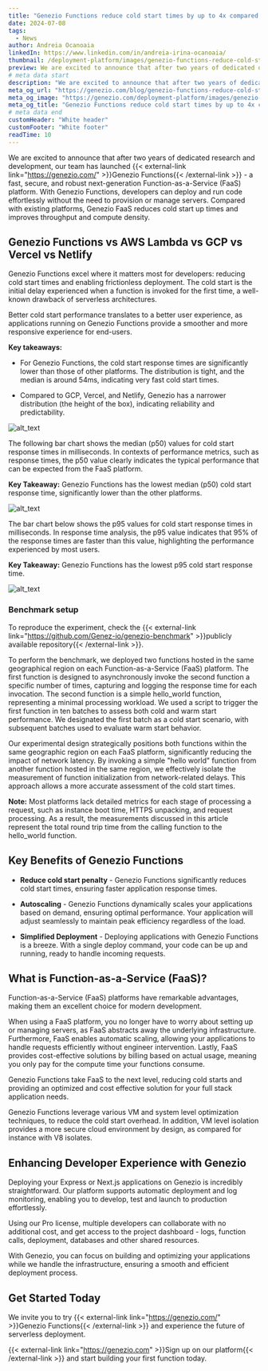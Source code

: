 ```yaml
---
title: "Genezio Functions reduce cold start times by up to 4x compared to AWS Lambda"
date: 2024-07-08
tags:
  - News
author: Andreia Ocanoaia
linkedIn: https://www.linkedin.com/in/andreia-irina-ocanoaia/
thumbnail: /deployment-platform/images/genezio-functions-reduce-cold-start-times-compared-to-Lambda.webp
preview: We are excited to announce that after two years of dedicated development, our team has launched Genezio Functions
# meta data start
description: "We are excited to announce that after two years of dedicated development, our team has launched Genezio Functions"
meta_og_url: "https://genezio.com/blog/genezio-functions-reduce-cold-start-times/"
meta_og_image: "https://genezio.com/deployment-platform/images/genezio-functions-reduce-cold-start-times-compared-to-Lambda.webp"
meta_og_title: "Genezio Functions reduce cold start times by up to 4x compared to AWS Lambda"
# meta data end
customHeader: "White header"
customFooter: "White footer"
readTime: 10
---
```


We are excited to announce that after two years of dedicated research and development, our team has launched {{< external-link link="https://genezio.com/" >}}Genezio Functions{{< /external-link >}} - a fast, secure, and robust next-generation Function-as-a-Service (FaaS) platform. With Genezio Functions, developers can deploy and run code effortlessly without the need to provision or manage servers. Compared with existing platforms, Genezio FaaS reduces cold start up times and improves throughput and compute density.

## Genezio Functions vs AWS Lambda vs GCP vs Vercel vs Netlify

Genezio Functions excel where it matters most for developers: reducing cold start times and enabling frictionless deployment. The cold start is the initial delay experienced when a function is invoked for the first time, a well-known drawback of serverless architectures.

Better cold start performance translates to a better user experience, as applications running on Genezio Functions provide a smoother and more responsive experience for end-users.

**Key takeaways:**

- For Genezio Functions, the cold start response times are significantly lower than those of other platforms. The distribution is tight, and the median is around 54ms, indicating very fast cold start times.

- Compared to GCP, Vercel, and Netlify, Genezio has a narrower distribution (the height of the box), indicating reliability and predictability.

![alt_text](/deployment-platform/posts/genezioFunctions2.webp)

The following bar chart shows the median (p50) values for cold start response times in milliseconds. In contexts of performance metrics, such as response times, the p50 value clearly indicates the typical performance that can be expected from the FaaS platform.

**Key Takeaway:** Genezio Functions has the lowest median (p50) cold start response time, significantly lower than the other platforms.

![alt_text](/deployment-platform/posts/genezioFunctions3.webp)

The bar chart below shows the p95 values for cold start response times in milliseconds. In response time analysis, the p95 value indicates that 95% of the response times are faster than this value, highlighting the performance experienced by most users.

**Key Takeaway:** Genezio Functions has the lowest p95 cold start response time.

![alt_text](/deployment-platform/posts/genezioFunctions1.webp)

### Benchmark setup

To reproduce the experiment, check the {{< external-link link="https://github.com/Genez-io/genezio-benchmark" >}}publicly available repository{{< /external-link >}}.

To perform the benchmark, we deployed two functions hosted in the same geographical region on each Function-as-a-Service (FaaS) platform. The first function is designed to asynchronously invoke the second function a specific number of times, capturing and logging the response time for each invocation. The second function is a simple hello_world function, representing a minimal processing workload.
We used a script to trigger the first function in ten batches to assess both cold and warm start performance. We designated the first batch as a cold start scenario, with subsequent batches used to evaluate warm start behavior.

Our experimental design strategically positions both functions within the same geographic region on each FaaS platform, significantly reducing the impact of network latency. By invoking a simple "hello world" function from another function hosted in the same region, we effectively isolate the measurement of function initialization from network-related delays. This approach allows a more accurate assessment of the cold start times.

**Note:** Most platforms lack detailed metrics for each stage of processing a request, such as instance boot time, HTTPS unpacking, and request processing. As a result, the measurements discussed in this article represent the total round trip time from the calling function to the hello_world function.

## Key Benefits of Genezio Functions

- **Reduce cold start penalty** - Genezio Functions significantly reduces cold start times, ensuring faster application response times.

- **Autoscaling** - Genezio Functions dynamically scales your applications based on demand, ensuring optimal performance. Your application will adjust seamlessly to maintain peak efficiency regardless of the load.

- **Simplified Deployment** - Deploying applications with Genezio Functions is a breeze. With a single deploy command, your code can be up and running, ready to handle incoming requests.

## What is Function-as-a-Service (FaaS)?

Function-as-a-Service (FaaS) platforms have remarkable advantages, making them an excellent choice for modern development.

When using a FaaS platform, you no longer have to worry about setting up or managing servers, as FaaS abstracts away the underlying infrastructure. Furthermore, FaaS enables automatic scaling, allowing your applications to handle requests efficiently without engineer intervention. Lastly, FaaS provides cost-effective solutions by billing based on actual usage, meaning you only pay for the compute time your functions consume.

Genezio Functions take FaaS to the next level, reducing cold starts and providing an optimized and cost effective solution for your full stack application needs.

Genezio Functions leverage various VM and system level optimization techniques, to reduce the cold start overhead. In addition, VM level isolation provides a more secure cloud environment by design, as compared for instance with V8 isolates.

## Enhancing Developer Experience with Genezio

Deploying your Express or Next.js applications on Genezio is incredibly straightforward. Our platform supports automatic deployment and log monitoring, enabling you to develop, test and launch to production effortlessly.

Using our Pro license, multiple developers can collaborate with no additional cost, and get access to the project dashboard - logs, function calls, deployment, databases and other shared resources.

With Genezio, you can focus on building and optimizing your applications while we handle the infrastructure, ensuring a smooth and efficient deployment process.

## Get Started Today

We invite you to try {{< external-link link="https://genezio.com/" >}}Genezio Functions{{< /external-link >}} and experience the future of serverless deployment.

{{< external-link link="https://genezio.com" >}}Sign up on our platform{{< /external-link >}} and start building your first function today.
